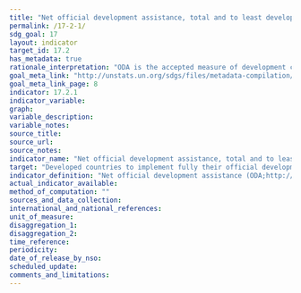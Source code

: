 ```yaml
---
title: "Net official development assistance, total and to least developed countries, as a proportion of the Organization for Economic Cooperation and Development (OECD) Development Assistance Committee donors' gross national income (GNI)"
permalink: /17-2-1/
sdg_goal: 17
layout: indicator
target_id: 17.2
has_metadata: true
rationale_interpretation: "ODA is the accepted measure of development co-operation, including both grants and soft loans provided by governments for development and welfare objectives in developing countries. UN members have agreed a total net ODA target for economically advanced countries of 0.7% of GNI, and a target of 0.15-0.20% for ODA to LDCs."
goal_meta_link: "http://unstats.un.org/sdgs/files/metadata-compilation/Metadata-Goal-17.pdf"
goal_meta_link_page: 8
indicator: 17.2.1
indicator_variable: 
graph: 
variable_description: 
variable_notes: 
source_title: 
source_url: 
source_notes: 
indicator_name: "Net official development assistance, total and to least developed countries, as a proportion of the Organization for Economic Cooperation and Development (OECD) Development Assistance Committee donors' gross national income (GNI)"
target: "Developed countries to implement fully their official development assistance commitments, including the commitment by many developed countries to achieve the target of 0.7 per cent ODA/GNI to developing countries and 0.15 to 0.20 per cent of ODA/GNI to least developed countries; ODA providers are encouraged to consider setting a target to provide at least 0.20 per cent of ODA/GNI to least developed countries."
indicator_definition: "Net official development assistance (ODA;http://www.oecd.org/dac/dac-glossary.htm#ODA) to all countries on the DAC List of ODA Recipients (http://www.oecd.org/dac/dac-glossary.htm#DAC_List) and net official development assistance to the Least Developed Countries, SIDS and LLDCs (http://unohrlls.org/), as well as African countries. Data are usually expressed in US dollars at the average annual exchange rate, or as a share of provider countries' gross national income (GNI)."
actual_indicator_available: 
method_of_computation: ""
sources_and_data_collection: 
international_and_national_references: 
unit_of_measure: 
disaggregation_1: 
disaggregation_2: 
time_reference: 
periodicity: 
date_of_release_by_nso: 
scheduled_update: 
comments_and_limitations: 
---
```


